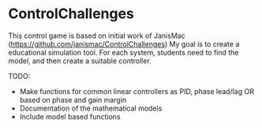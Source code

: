 # ControlChallenges
This control game is based on initial work of JanisMac (https://github.com/janismac/ControlChallenges)
My goal is to create a educational simulation tool. For each system, students need to find the model, and then create a suitable controller.

TODO:
- Make functions for common linear controllers as PID, phase lead/lag OR based on phase and gain margin
- Documentation of the mathematical models
- Include model based functions
